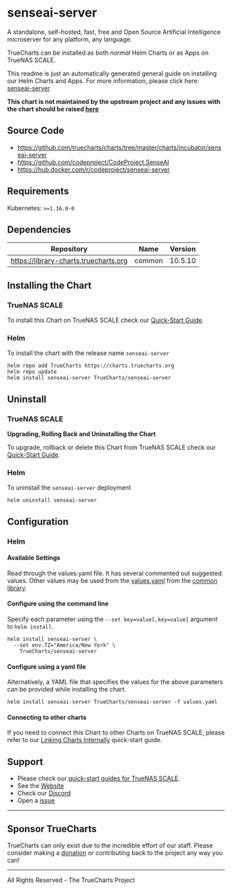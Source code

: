 # senseai-server

A standalone, self-hosted, fast, free and Open Source Artificial Intelligence microserver for any platform, any language.

TrueCharts can be installed as both *normal* Helm Charts or as Apps on TrueNAS SCALE.

This readme is just an automatically generated general guide on installing our Helm Charts and Apps.
For more information, please click here: [senseai-server](https://truecharts.org/docs/charts/incubator/senseai-server)

**This chart is not maintained by the upstream project and any issues with the chart should be raised [here](https://github.com/truecharts/charts/issues/new/choose)**

## Source Code

* <https://github.com/truecharts/charts/tree/master/charts/incubator/senseai-server>
* <https://github.com/codeproject/CodeProject.SenseAI>
* <https://hub.docker.com/r/codeproject/senseai-server>

## Requirements

Kubernetes: `>=1.16.0-0`

## Dependencies

| Repository | Name | Version |
|------------|------|---------|
| https://library-charts.truecharts.org | common | 10.5.10 |

## Installing the Chart

### TrueNAS SCALE

To install this Chart on TrueNAS SCALE check our [Quick-Start Guide](https://truecharts.org/docs/manual/SCALE%20Apps/Installing-an-App).

### Helm

To install the chart with the release name `senseai-server`

```console
helm repo add TrueCharts https://charts.truecharts.org
helm repo update
helm install senseai-server TrueCharts/senseai-server
```

## Uninstall

### TrueNAS SCALE

**Upgrading, Rolling Back and Uninstalling the Chart**

To upgrade, rollback or delete this Chart from TrueNAS SCALE check our [Quick-Start Guide](https://truecharts.org/docs/manual/SCALE%20Apps/Upgrade-rollback-delete-an-App).

### Helm

To uninstall the `senseai-server` deployment

```console
helm uninstall senseai-server
```

## Configuration

### Helm

#### Available Settings

Read through the values.yaml file. It has several commented out suggested values.
Other values may be used from the [values.yaml](https://github.com/truecharts/library-charts/tree/main/charts/stable/common/values.yaml) from the [common library](https://github.com/k8s-at-home/library-charts/tree/main/charts/stable/common).

#### Configure using the command line

Specify each parameter using the `--set key=value[,key=value]` argument to `helm install`.

```console
helm install senseai-server \
  --set env.TZ="America/New York" \
    TrueCharts/senseai-server
```

#### Configure using a yaml file

Alternatively, a YAML file that specifies the values for the above parameters can be provided while installing the chart.

```console
helm install senseai-server TrueCharts/senseai-server -f values.yaml
```

#### Connecting to other charts

If you need to connect this Chart to other Charts on TrueNAS SCALE, please refer to our [Linking Charts Internally](https://truecharts.org/docs/manual/SCALE%20Apps/linking-apps) quick-start guide.

## Support

- Please check our [quick-start guides for TrueNAS SCALE](https://truecharts.org/docs/manual/SCALE%20Apps/Important-MUST-READ).
- See the [Website](https://truecharts.org)
- Check our [Discord](https://discord.gg/tVsPTHWTtr)
- Open a [issue](https://github.com/truecharts/apps/issues/new/choose)

---

## Sponsor TrueCharts

TrueCharts can only exist due to the incredible effort of our staff.
Please consider making a [donation](https://truecharts.org/sponsor) or contributing back to the project any way you can!

---

All Rights Reserved - The TrueCharts Project
